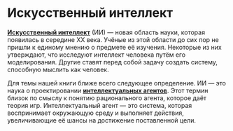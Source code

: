 # Искусственный интеллект

[**Искусственный интеллект**](https://ru.wikipedia.org/wiki/Искусственный_интеллект) (ИИ) — новая область науки, которая появилась в середине XX века. Учёные из этой области до сих пор не пришли к единому мнению о предмете её изучения. Некоторые из них утверждают, что исследуют интеллект человека путём его моделирования. Другие ставят перед собой задачу создать систему, способную мыслить как человек.

Для темы нашей книги ближе всего следующее определение. ИИ — это наука о проектировании [**интеллектуальных агентов**](https://ru.wikipedia.org/wiki/Интеллектуальный_агент). Этот термин близок по смыслу к понятию рационального агента, которое даёт теория игр. Интеллектуальный агент — это система, которая воспринимает окружающую среду и выполняет действия, увеличивающие её шансы на достижение поставленной цели.
